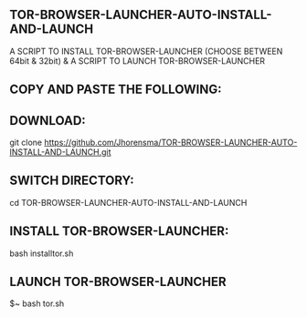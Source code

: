 TOR-BROWSER-LAUNCHER-AUTO-INSTALL-AND-LAUNCH
--------------------------------------------

A SCRIPT TO INSTALL TOR-BROWSER-LAUNCHER (CHOOSE BETWEEN 64bit & 32bit) 
&
A SCRIPT TO LAUNCH TOR-BROWSER-LAUNCHER

COPY AND PASTE THE FOLLOWING:
------------------------------------------------

DOWNLOAD:
---------

git clone https://github.com/Jhorensma/TOR-BROWSER-LAUNCHER-AUTO-INSTALL-AND-LAUNCH.git


SWITCH DIRECTORY:
-----------------

cd TOR-BROWSER-LAUNCHER-AUTO-INSTALL-AND-LAUNCH


INSTALL TOR-BROWSER-LAUNCHER:
-----------------------------

bash installtor.sh


LAUNCH TOR-BROWSER-LAUNCHER
---------------------------

$~ bash tor.sh
